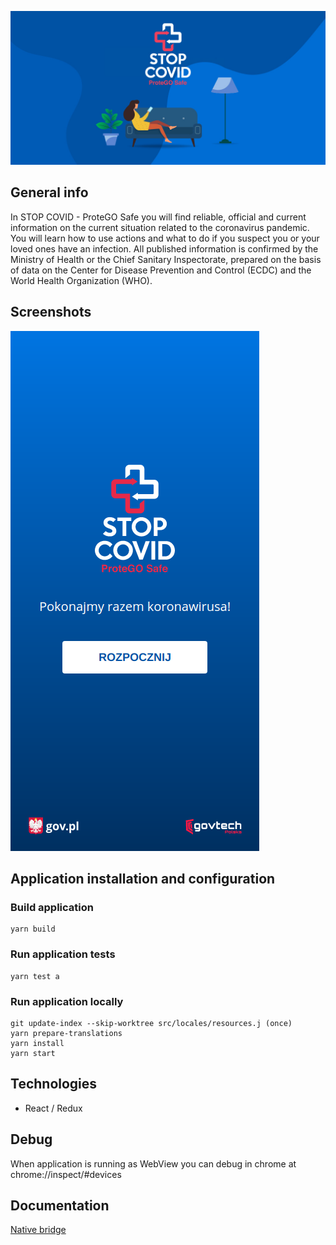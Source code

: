 ![STOP COVID - ProteGO Safe](./doc/img/baner.jpg "STOP COVID - ProteGO Safe")

## General info
In STOP COVID - ProteGO Safe you will find reliable, official and current information on the current situation related to the coronavirus pandemic. You will learn how to use actions and what to do if you suspect you or your loved ones have an infection. All published information is confirmed by the Ministry of Health or the Chief Sanitary Inspectorate, prepared on the basis of data on the Center for Disease Prevention and Control (ECDC) and the World Health Organization (WHO).

## Screenshots 
![STOP COVID - ProteGO Safe](./doc/img/protego-safe.png "STOP COVID - ProteGO Safe")

## Application installation and configuration

### Build application
```shell script
yarn build
```

### Run application tests
```shell script
yarn test a
```

### Run application locally
```shell script
git update-index --skip-worktree src/locales/resources.j (once)
yarn prepare-translations
yarn install
yarn start
```

## Technologies
* React / Redux

## Debug
When application is running as WebView you can debug in chrome at chrome://inspect/#devices

## Documentation
[Native bridge](doc/nativeBridge.md)
